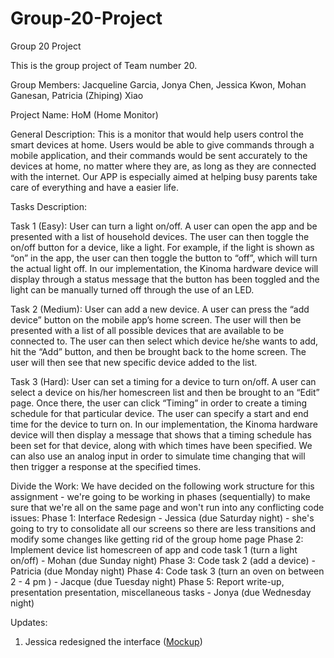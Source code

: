 # Group-20-Project
Group 20 Project

This is the group project of Team number 20.

Group Members: Jacqueline Garcia, Jonya Chen, Jessica Kwon, Mohan Ganesan, Patricia (Zhiping) Xiao

Project Name: HoM (Home Monitor)

General Description: This is a monitor that would help users control the smart devices at home. Users would be able to give commands through a mobile application, and their commands would be sent accurately to the devices at home, no matter where they are, as long as they are connected with the internet. Our APP is especially aimed at helping busy parents take care of everything and have a easier life.

Tasks Description:

Task 1 (Easy): User can turn a light on/off.
A user can open the app and be presented with a list of household devices. The user can then toggle the on/off button for a device, like a light. For example, if the light is shown as “on” in the app, the user can then toggle the button to “off”, which will turn the actual light off. In our implementation, the Kinoma hardware device will display through a status message that the button has been toggled and the light can be manually turned off through the use of an LED.

Task 2 (Medium): User can add a new device.
A user can press the “add device” button on the mobile app’s home screen. The user will then be presented with a list of all possible devices that are available to be connected to. The user can then select which device he/she wants to add, hit the “Add” button, and then be brought back to the home screen. The user will then see that new specific device added to the list.

Task 3 (Hard): User can set a timing for a device to turn on/off.
A user can select a device on his/her homescreen list and then be brought to an “Edit” page. Once there, the user can click “Timing” in order to create a timing schedule for that particular device. The user can specify a start and end time for the device to turn on. In our implementation, the Kinoma hardware device will then display a message that shows that a timing schedule has been set for that device, along with which times have been specified. We can also use an analog input in order to simulate time changing that will then trigger a response at the specified times.

Divide the Work:
We have decided on the following work structure for this assignment - we're going to be working in phases (sequentially) to make sure that we're all on the same page and won't run into any conflicting code issues:
Phase 1: Interface Redesign - Jessica (due Saturday night) - she's going to try to consolidate all our screens so there are less transitions and modify some changes like getting rid of the group home page
Phase 2: Implement device list homescreen of app and code task 1 (turn a light on/off) - Mohan (due Sunday night)
Phase 3: Code task 2 (add a device) - Patricia (due Monday night)
Phase 4: Code task 3 (turn an oven on between 2 - 4 pm ) - Jacque (due Tuesday night)
Phase 5: Report write-up, presentation presentation, miscellaneous tasks - Jonya (due Wednesday night)


Updates:
1. Jessica redesigned the interface ([Mockup](https://www.figma.com/file/M1zJ6hF1zPVKDqP8ib8u8Xiu/HoM---v2))

